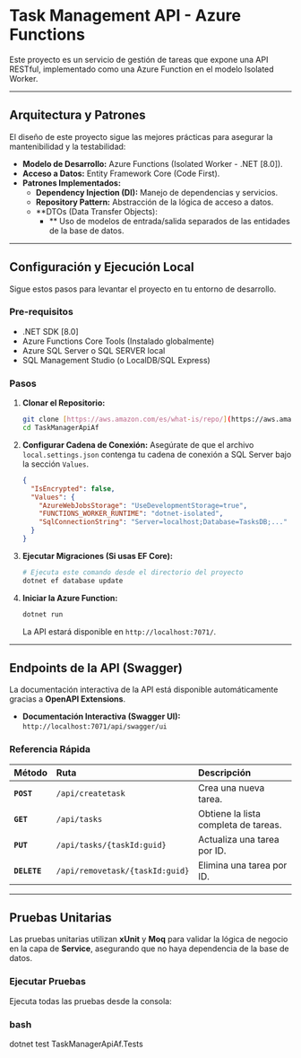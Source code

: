 ﻿# Task Management API - Azure Functions

Este proyecto es un servicio de gestión de tareas que expone una API RESTful, implementado como una Azure Function 
en el modelo Isolated Worker.

---

## Arquitectura y Patrones

El diseño de este proyecto sigue las mejores prácticas para asegurar la mantenibilidad y la testabilidad:

* **Modelo de Desarrollo:** Azure Functions (Isolated Worker - .NET [8.0]).
* **Acceso a Datos:** Entity Framework Core (Code First).
* **Patrones Implementados:**
    * **Dependency Injection (DI):** Manejo de dependencias y servicios.
    * **Repository Pattern:** Abstracción de la lógica de acceso a datos.
    * **DTOs (Data Transfer Objects):
      * ** Uso de modelos de entrada/salida separados de las entidades de la base de datos.

---

## Configuración y Ejecución Local

Sigue estos pasos para levantar el proyecto en tu entorno de desarrollo.

### Pre-requisitos

* .NET SDK [8.0]
* Azure Functions Core Tools (Instalado globalmente)
* Azure SQL Server o SQL SERVER local
* SQL Management Studio (o LocalDB/SQL Express)

### Pasos

1.  **Clonar el Repositorio:**
    ```bash
    git clone [https://aws.amazon.com/es/what-is/repo/](https://aws.amazon.com/es/what-is/repo/)
    cd TaskManagerApiAf
    ```
2.  **Configurar Cadena de Conexión:**
    Asegúrate de que el archivo `local.settings.json` contenga tu cadena de conexión a SQL Server bajo la sección `Values`.
    ```json
    {
      "IsEncrypted": false,
      "Values": {
        "AzureWebJobsStorage": "UseDevelopmentStorage=true",
        "FUNCTIONS_WORKER_RUNTIME": "dotnet-isolated",
        "SqlConnectionString": "Server=localhost;Database=TasksDB;..." 
      }
    }
    ```
3.  **Ejecutar Migraciones (Si usas EF Core):**
    ```bash
    # Ejecuta este comando desde el directorio del proyecto
    dotnet ef database update
    ```
4.  **Iniciar la Azure Function:**
    ```bash
    dotnet run
    ```
    La API estará disponible en `http://localhost:7071/`.

---

## Endpoints de la API (Swagger)

La documentación interactiva de la API está disponible automáticamente gracias a **OpenAPI Extensions**.

* **Documentación Interactiva (Swagger UI):**
    `http://localhost:7071/api/swagger/ui`

### Referencia Rápida

| Método | Ruta | Descripción |
| :--- | :--- | :--- |
| **`POST`** | `/api/createtask` | Crea una nueva tarea. |
| **`GET`** | `/api/tasks` | Obtiene la lista completa de tareas. |
| **`PUT`** | `/api/tasks/{taskId:guid}` | Actualiza una tarea por ID. |
| **`DELETE`** | `/api/removetask/{taskId:guid}` | Elimina una tarea por ID. |

---

## Pruebas Unitarias

Las pruebas unitarias utilizan **xUnit** y **Moq** para validar la lógica de negocio en la capa de **Service**, 
asegurando que no haya dependencia de la base de datos.

### Ejecutar Pruebas

Ejecuta todas las pruebas desde la consola:

### bash

dotnet test TaskManagerApiAf.Tests